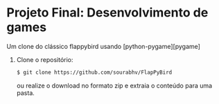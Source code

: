 Projeto Final: Desenvolvimento de games
===============

Um clone do clássico flappybird usando [python-pygame][pygame]


1. Clone o repositório:

   ```bash
   $ git clone https://github.com/sourabhv/FlapPyBird
   ```

   ou realize o download no formato zip e extraia o conteúdo para uma pasta.




